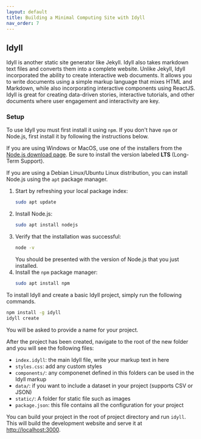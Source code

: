 ```yaml
---
layout: default
title: Building a Minimal Computing Site with Idyll
nav_order: 7
---
```


## Idyll

Idyll is another static site generator like Jekyll. Idyll also takes markdown text files and converts them into a complete website. Unlike Jekyll, Idyll incorporated the ability to create interactive web documents. It allows you to write documents using a simple markup language that mixes HTML and Markdown, while also incorporating interactive components using ReactJS. Idyll is great for creating data-driven stories, interactive tutorials, and other documents where user engagement and interactivity are key.  

### Setup

To use Idyll you must first install it using `npm`. If you don't have `npm` or Node.js, first install it by following the instructions below.  

If you are using Windows or MacOS, use one of the installers from the [Node.js download page](https://nodejs.org/en/download/). Be sure to install the version labeled **LTS** (Long-Term Support).  

If you are using a Debian Linux/Ubuntu Linux distribution, you can install Node.js using the `apt` package manager.  

1. Start by refreshing your local package index: 
    ```bash
    sudo apt update
    ```
2. Install Node.js: 
    ```bash
    sudo apt install nodejs
    ```
3. Verify that the installation was successful: 
    ```bash
    node -v
    ```
    You should be presented with the version of Node.js that you just installed.
4. Install the `npm` package manager:
    ```bash
    sudo apt install npm
    ```

To install Idyll and create a basic Idyll project, simply run the following commands.
```bash
npm install -g idyll
idyll create
```

You will be asked to provide a name for your project.  

After the project has been created, navigate to the root of the new folder and you will see the following files:  
- `index.idyll`: the main Idyll file, write your markup text in here
- `styles.css`: add any custom styles
- `components/`: any componenet defined in this folders can be used in the Idyll markup
- `data/`: if you want to include a dataset in your project (supports CSV or JSON)
- `static/`: A folder for static file such as images
- `package.json`: this file contains all the configuration for your project

You can build your project in the root of project directory and run `idyll`. This will build the development website and serve it at [http://localhost:3000](http://localhost:3000).  
